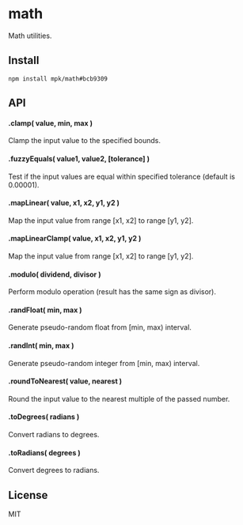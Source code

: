 # math

Math utilities.

## Install

	npm install mpk/math#bcb9309

## API

#### .clamp( value, min, max )

Clamp the input value to the specified bounds.

#### .fuzzyEquals( value1, value2, [tolerance] )

Test if the input values are equal within specified tolerance (default is 0.00001).

#### .mapLinear( value, x1, x2, y1, y2 )

Map the input value from range [x1, x2] to range [y1, y2].

#### .mapLinearClamp( value, x1, x2, y1, y2 )

Map the input value from range [x1, x2] to range [y1, y2].

#### .modulo( dividend, divisor )

Perform modulo operation (result has the same sign as divisor).

#### .randFloat( min, max )

Generate pseudo-random float from [min, max) interval.

#### .randInt( min, max )

Generate pseudo-random integer from [min, max) interval.

#### .roundToNearest( value, nearest )

Round the input value to the nearest multiple of the passed number.

#### .toDegrees( radians )

Convert radians to degrees.

#### .toRadians( degrees )

Convert degrees to radians.

## License

MIT
